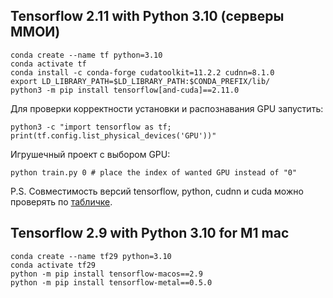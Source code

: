 ## Tensorflow 2.11 with Python 3.10 (серверы ММОИ)
```
conda create --name tf python=3.10
conda activate tf
conda install -c conda-forge cudatoolkit=11.2.2 cudnn=8.1.0
export LD_LIBRARY_PATH=$LD_LIBRARY_PATH:$CONDA_PREFIX/lib/
python3 -m pip install tensorflow[and-cuda]==2.11.0
```

Для проверки корректности установки и распознавания GPU запустить:

```
python3 -c "import tensorflow as tf; print(tf.config.list_physical_devices('GPU'))"
```

Игрушечный проект с выбором GPU:
```
python train.py 0 # place the index of wanted GPU instead of "0"
```

P.S. Совместимость версий tensorflow, python, cudnn и cuda можно проверять по [табличке](https://www.tensorflow.org/install/source#gpu).


## Tensorflow 2.9 with Python 3.10 for M1 mac

```
conda create --name tf29 python=3.10
conda activate tf29
python -m pip install tensorflow-macos==2.9
python -m pip install tensorflow-metal==0.5.0
```